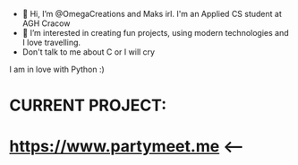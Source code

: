 - 👋 Hi, I’m @OmegaCreations and Maks irl. I'm an Applied CS student at AGH Cracow
- 👀 I’m interested in creating fun projects, using modern technologies and I love travelling.
- Don't talk to me about C or I will cry

I am in love with Python :)

# CURRENT PROJECT:
# https://www.partymeet.me <--

<!---
OmegaCreations/OmegaCreations is a ✨ special ✨ repository because its `README.md` (this file) appears on your GitHub profile.
You can click the Preview link to take a look at your changes.
--->
